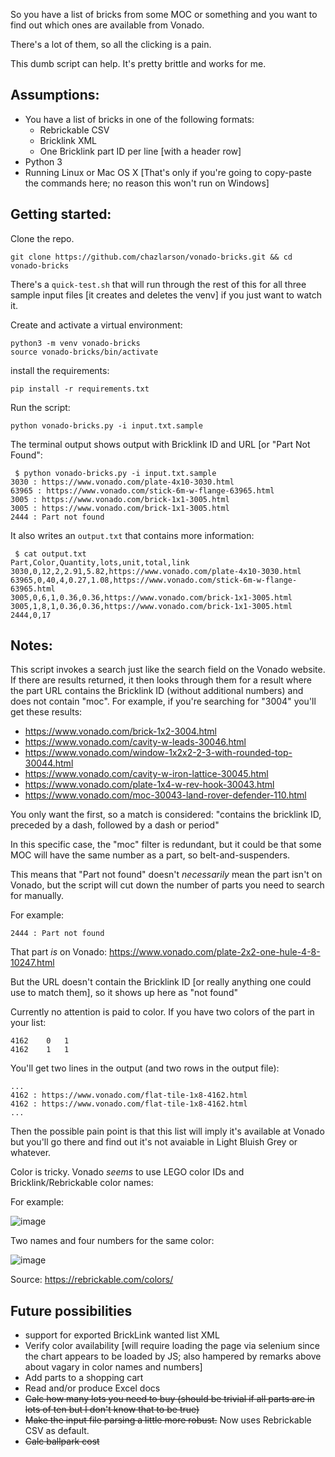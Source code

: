 So you have a list of bricks from some MOC or something and you want to find out which ones are available from Vonado.

There's a lot of them, so all the clicking is a pain.

This dumb script can help.  It's pretty brittle and works for me.

## Assumptions:
- You have a list of bricks in one of the following formats:
  - Rebrickable CSV
  - Bricklink XML
  - One Bricklink part ID per line [with a header row]
- Python 3
- Running Linux or Mac OS X  [That's only if you're going to copy-paste the commands here; no reason this won't run on Windows]

## Getting started:
Clone the repo.
```
git clone https://github.com/chazlarson/vonado-bricks.git && cd vonado-bricks
```

There's a `quick-test.sh` that will run through the rest of this for all three sample input files [it creates and deletes the venv] if you just want to watch it.

Create and activate a virtual environment:
```
python3 -m venv vonado-bricks
source vonado-bricks/bin/activate
```

install the requirements:
```
pip install -r requirements.txt
```

Run the script:
```
python vonado-bricks.py -i input.txt.sample
```

The terminal output shows output with Bricklink ID and URL [or "Part Not Found":
```
 $ python vonado-bricks.py -i input.txt.sample
3030 : https://www.vonado.com/plate-4x10-3030.html
63965 : https://www.vonado.com/stick-6m-w-flange-63965.html
3005 : https://www.vonado.com/brick-1x1-3005.html
3005 : https://www.vonado.com/brick-1x1-3005.html
2444 : Part not found
```

It also writes an `output.txt` that contains more information:
```
 $ cat output.txt
Part,Color,Quantity,lots,unit,total,link
3030,0,12,2,2.91,5.82,https://www.vonado.com/plate-4x10-3030.html
63965,0,40,4,0.27,1.08,https://www.vonado.com/stick-6m-w-flange-63965.html
3005,0,6,1,0.36,0.36,https://www.vonado.com/brick-1x1-3005.html
3005,1,8,1,0.36,0.36,https://www.vonado.com/brick-1x1-3005.html
2444,0,17
```


## Notes:

This script invokes a search just like the search field on the Vonado website.  If there are results returned, it then looks through them for a result where the part URL contains the Bricklink ID (without additional numbers) and does not contain "moc".  For example, if you're searching for "3004" you'll get these results:
- https://www.vonado.com/brick-1x2-3004.html
- https://www.vonado.com/cavity-w-leads-30046.html
- https://www.vonado.com/window-1x2x2-2-3-with-rounded-top-30044.html
- https://www.vonado.com/cavity-w-iron-lattice-30045.html
- https://www.vonado.com/plate-1x4-w-rev-hook-30043.html
- https://www.vonado.com/moc-30043-land-rover-defender-110.html

You only want the first, so a match is considered: "contains the bricklink ID, preceded by a dash, followed by a dash or period"

In this specific case, the "moc" filter is redundant, but it could be that some MOC will have the same number as a part, so belt-and-suspenders.

This means that "Part not found" doesn't *necessarily* mean the part isn't on Vonado, but the script will cut down the number of parts you need to search for manually.

For example:
```
2444 : Part not found
```
That part *is* on Vonado:
https://www.vonado.com/plate-2x2-one-hule-4-8-10247.html

But the URL doesn't contain the Bricklink ID [or really anything one could use to match them], so it shows up here as "not found"

Currently no attention is paid to color.  If you have two colors of the part in your list:
```
4162	0	1
4162	1	1
```
You'll get two lines in the output (and two rows in the output file):
```
...
4162 : https://www.vonado.com/flat-tile-1x8-4162.html
4162 : https://www.vonado.com/flat-tile-1x8-4162.html
...
```

Then the possible pain point is that this list will imply it's available at Vonado but you'll go there and find out it's not avaiable in Light Bluish Grey or whatever.

Color is tricky.  Vonado *seems* to use LEGO color IDs and Bricklink/Rebrickable color names:

For example:

![image](https://user-images.githubusercontent.com/3865541/111374320-f4ffeb00-866a-11eb-9e6d-eae511fa42fb.png)

Two names and four numbers for the same color:

![image](https://user-images.githubusercontent.com/3865541/111374636-588a1880-866b-11eb-8151-08167ca001d3.png)

Source: https://rebrickable.com/colors/

## Future possibilities

- support for exported BrickLink wanted list XML
- Verify color availability [will require loading the page via selenium since the chart appears to be loaded by JS; also hampered by remarks above about vagary in color names and numbers]
- Add parts to a shopping cart
- Read and/or produce Excel docs
- ~~Calc how many lots you need to buy (should be trivial if all parts are in lots of ten but I don't know that to be true)~~
- ~~Make the input file parsing a little more robust.~~ Now uses Rebrickable CSV as default.
- ~~Calc ballpark cost~~
